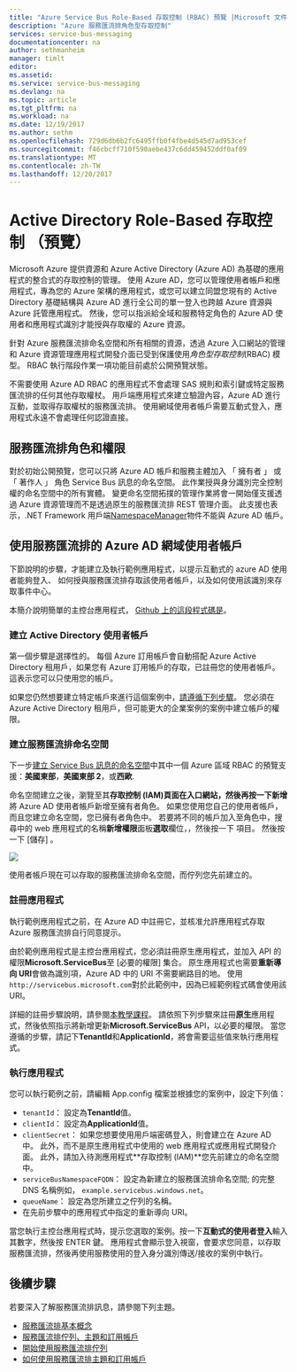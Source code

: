 ```yaml
---
title: "Azure Service Bus Role-Based 存取控制 (RBAC) 預覽 |Microsoft 文件"
description: "Azure 服務匯流排角色型存取控制"
services: service-bus-messaging
documentationcenter: na
author: sethmanheim
manager: timlt
editor: 
ms.assetid: 
ms.service: service-bus-messaging
ms.devlang: na
ms.topic: article
ms.tgt_pltfrm: na
ms.workload: na
ms.date: 12/19/2017
ms.author: sethm
ms.openlocfilehash: 729d6db6b2fc6495ffb0f4fbe4d545d7ad953cef
ms.sourcegitcommit: f46cbcff710f590aebe437c6dd459452ddf0af09
ms.translationtype: MT
ms.contentlocale: zh-TW
ms.lasthandoff: 12/20/2017
---
```

# <a name="active-directory-role-based-access-control-preview"></a>Active Directory Role-Based 存取控制 （預覽）

Microsoft Azure 提供資源和 Azure Active Directory (Azure AD) 為基礎的應用程式的整合式的存取控制的管理。 使用 Azure AD，您可以管理使用者帳戶和應用程式，專為您的 Azure 架構的應用程式，或您可以建立同盟您現有的 Active Directory 基礎結構與 Azure AD 進行全公司的單一登入也跨越 Azure 資源與 Azure 託管應用程式。 然後，您可以指派給全域和服務特定角色的 Azure AD 使用者和應用程式識別才能授與存取權的 Azure 資源。

針對 Azure 服務匯流排命名空間和所有相關的資源，透過 Azure 入口網站的管理和 Azure 資源管理應用程式開發介面已受到保護使用*角色型存取控制*(RBAC) 模型。 RBAC 執行階段作業一項功能目前處於公開預覽狀態。 

不需要使用 Azure AD RBAC 的應用程式不會處理 SAS 規則和索引鍵或特定服務匯流排的任何其他存取權杖。 用戶端應用程式來建立驗證內容，Azure AD 進行互動，並取得存取權杖的服務匯流排。 使用網域使用者帳戶需要互動式登入，應用程式永遠不會處理任何認證直接。

## <a name="service-bus-roles-and-permissions"></a>服務匯流排角色和權限

對於初始公開預覽，您可以只將 Azure AD 帳戶和服務主體加入 「 擁有者 」 或 「 著作人 」 角色 Service Bus 訊息的命名空間。 此作業授與身分識別完全控制權的命名空間中的所有實體。 變更命名空間拓撲的管理作業將會一開始僅支援透過 Azure 資源管理而不是透過原生的服務匯流排 REST 管理介面。 此支援也表示，.NET Framework 用戶端[NamespaceManager](/dotnet/api/microsoft.servicebus.namespacemanager)物件不能與 Azure AD 帳戶。  

## <a name="use-service-bus-with-an-azure-ad-domain-user-account"></a>使用服務匯流排的 Azure AD 網域使用者帳戶

下節說明的步驟，才能建立及執行範例應用程式，以提示互動式的 azure AD 使用者能夠登入、 如何授與服務匯流排存取該使用者帳戶，以及如何使用該識別來存取事件中心。 

本簡介說明簡單的主控台應用程式， [Github 上的這段程式碼是](https://github.com/Azure/azure-service-bus/tree/master/samples/DotNet/Microsoft.ServiceBus.Messaging/RoleBasedAccessControl)。

### <a name="create-an-active-directory-user-account"></a>建立 Active Directory 使用者帳戶

第一個步驟是選擇性的。 每個 Azure 訂用帳戶會自動搭配 Azure Active Directory 租用戶，如果您有 Azure 訂用帳戶的存取，已註冊您的使用者帳戶。 這表示您可以只使用您的帳戶。 

如果您仍然想要建立特定帳戶來進行這個案例中，[請遵循下列步驟](../automation/automation-create-aduser-account.md)。 您必須在 Azure Active Directory 租用戶，但可能更大的企業案例的案例中建立帳戶的權限。

### <a name="create-a-service-bus-namespace"></a>建立服務匯流排命名空間

下一步[建立 Service Bus 訊息的命名空間](service-bus-create-namespace-portal.md)中其中一個 Azure 區域 RBAC 的預覽支援：**美國東部**，**美國東部 2**，或**西歐**. 

命名空間建立之後，瀏覽至其**存取控制 (IAM)**頁面在入口網站，然後再按一下**新增**將 Azure AD 使用者帳戶新增至擁有者角色。 如果您使用您自己的使用者帳戶，而且您建立命名空間，您已擁有者角色中。 若要將不同的帳戶加入至角色中，搜尋中的 web 應用程式的名稱**新增權限**面板**選取**欄位，，然後按一下 項目。 然後按一下 [儲存] 。

![](./media/service-bus-role-based-access-control/rbac1.PNG)

使用者帳戶現在可以存取的服務匯流排命名空間，而佇列您先前建立的。
 
### <a name="register-the-application"></a>註冊應用程式

執行範例應用程式之前，在 Azure AD 中註冊它，並核准允許應用程式存取 Azure 服務匯流排自行同意提示。 

由於範例應用程式是主控台應用程式，您必須註冊原生應用程式，並加入 API 的權限**Microsoft.ServiceBus**至 [必要的權限] 集合。 原生應用程式也需要**重新導向 URI**會做為識別項，Azure AD 中的 URI 不需要網路目的地。 使用`http://servicebus.microsoft.com`對於此範例中，因為已經範例程式碼會使用該 URI。

詳細的註冊步驟說明，請參閱[本教學課程](../active-directory/develop/active-directory-integrating-applications.md)。 請依照下列步驟來註冊**原生**應用程式，然後依照指示將新增更新**Microsoft.ServiceBus** API，以必要的權限。 當您遵循的步驟，請記下**TenantId**和**ApplicationId**，將會需要這些值來執行應用程式。

### <a name="run-the-app"></a>執行應用程式

您可以執行範例之前，請編輯 App.config 檔案並根據您的案例中，設定下列值：

- `tenantId`： 設定為**TenantId**值。
- `clientId`： 設定為**ApplicationId**值。 
- `clientSecret`： 如果您想要使用用戶端密碼登入，則會建立在 Azure AD 中。 此外，而不是原生應用程式中使用的 web 應用程式或應用程式開發介面。 此外，請加入待測應用程式**存取控制 (IAM)**您先前建立的命名空間中。
- `serviceBusNamespaceFQDN`： 設定為新建立的服務匯流排命名空間; 的完整 DNS 名稱例如， `example.servicebus.windows.net`。
- `queueName`： 設定為您所建立之佇列的名稱。
- 在先前步驟中的應用程式中指定的重新導向 URI。
 
當您執行主控台應用程式時，提示您選取的案例。按一下**互動式的使用者登入**輸入其數字，然後按 ENTER 鍵。 應用程式會顯示登入視窗，會要求您同意，以存取服務匯流排，然後再使用服務使用的登入身分識別傳送/接收的案例中執行。

## <a name="next-steps"></a>後續步驟

若要深入了解服務匯流排訊息，請參閱下列主題。

* [服務匯流排基本概念](service-bus-fundamentals-hybrid-solutions.md)
* [服務匯流排佇列、主題和訂用帳戶](service-bus-queues-topics-subscriptions.md)
* [開始使用服務匯流排佇列](service-bus-dotnet-get-started-with-queues.md)
* [如何使用服務匯流排主題和訂用帳戶](service-bus-dotnet-how-to-use-topics-subscriptions.md)